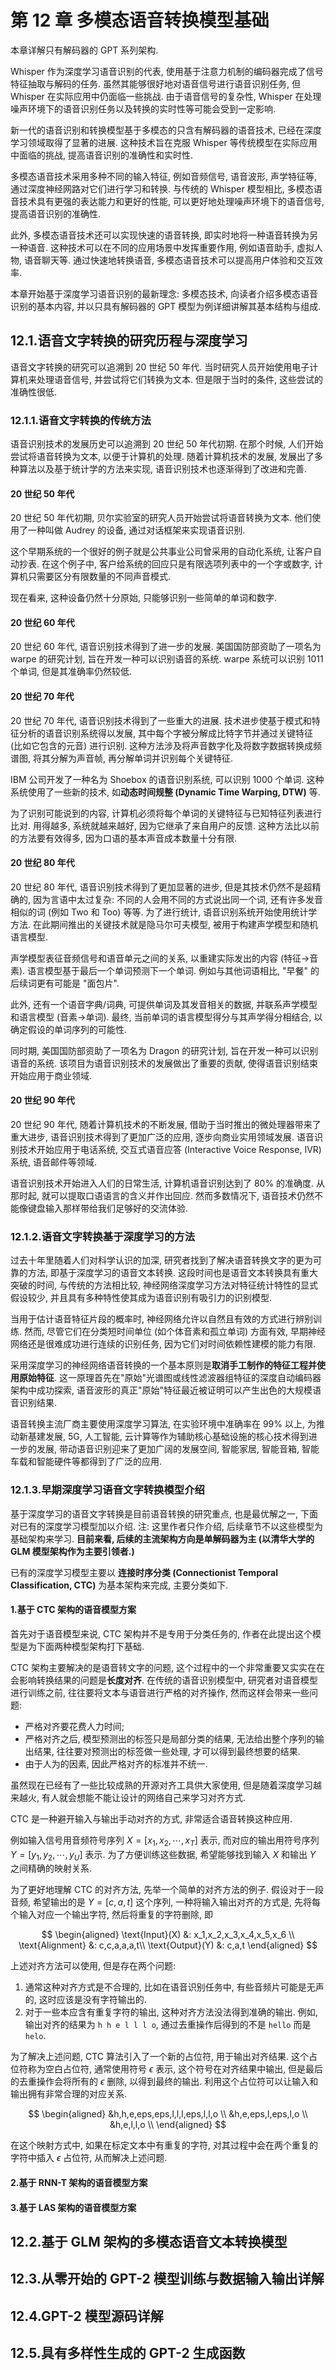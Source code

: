 # 第 12 章 多模态语音转换模型基础

本章详解只有解码器的 GPT 系列架构.

Whisper 作为深度学习语音识别的代表, 使用基于注意力机制的编码器完成了信号特征抽取与解码的任务.
虽然其能够很好地对语音信号进行语音识别任务, 但 Whisper 在实际应用中仍面临一些挑战.
由于语音信号的复杂性, Whisper 在处理噪声环境下的语音识别任务以及转换的实时性等可能会受到一定影响.

新一代的语音识别和转换模型基于多模态的只含有解码器的语音技术, 已经在深度学习领域取得了显著的进展.
这种技术旨在克服 Whisper 等传统模型在实际应用中面临的挑战, 提高语音识别的准确性和实时性.

多模态语音技术采用多种不同的输入特征, 例如音频信号, 语音波形, 声学特征等, 通过深度神经网路对它们进行学习和转换.
与传统的 Whisper 模型相比, 多模态语音技术具有更强的表达能力和更好的性能, 可以更好地处理噪声环境下的语音信号, 提高语音识别的准确性.

此外, 多模态语音技术还可以实现快速的语音转换, 即实时地将一种语音转换为另一种语音.
这种技术可以在不同的应用场景中发挥重要作用, 例如语音助手, 虚拟人物, 语音聊天等.
通过快速地转换语音, 多模态语音技术可以提高用户体验和交互效率.

本章开始基于深度学习语音识别的最新理念: 多模态技术, 向读者介绍多模态语音识别的基本内容, 并以只具有解码器的 GPT 模型为例详细讲解其基本结构与组成.

## 12.1.语音文字转换的研究历程与深度学习

语音文字转换的研究可以追溯到 20 世纪 50 年代.
当时研究人员开始使用电子计算机来处理语音信号, 并尝试将它们转换为文本.
但是限于当时的条件, 这些尝试的准确性很低.

### 12.1.1.语音文字转换的传统方法

语音识别技术的发展历史可以追溯到 20 世纪 50 年代初期.
在那个时候, 人们开始尝试将语音转换为文本, 以便于计算机的处理.
随着计算机技术的发展, 发展出了多种算法以及基于统计学的方法来实现, 语音识别技术也逐渐得到了改进和完善.

#### 20 世纪 50 年代

20 世纪 50 年代初期, 贝尔实验室的研究人员开始尝试将语音转换为文本.
他们使用了一种叫做 Audrey 的设备, 通过对话框架来实现语音识别.

这个早期系统的一个很好的例子就是公共事业公司曾采用的自动化系统, 让客户自动抄表.
在这个例子中, 客户给系统的回应只是有限选项列表中的一个字或数字, 计算机只需要区分有限数量的不同声音模式.

现在看来, 这种设备仍然十分原始, 只能够识别一些简单的单词和数字.

#### 20 世纪 60 年代

20 世纪 60 年代, 语音识别技术得到了进一步的发展.
美国国防部资助了一项名为 warpe 的研究计划, 旨在开发一种可以识别语音的系统.
warpe 系统可以识别 1011 个单词, 但是其准确率仍然较低.

#### 20 世纪 70 年代

20 世纪 70 年代, 语音识别技术得到了一些重大的进展.
技术进步使基于模式和特征分析的语音识别系统得以发展, 其中每个字被分解成比特字节并通过关键特征 (比如它包含的元音) 进行识别.
这种方法涉及将声音数字化及将数字数据转换成频谱图, 将其分解为声音帧, 再分解单词并识别每个关键特征.

IBM 公司开发了一种名为 Shoebox 的语音识别系统, 可以识别 1000 个单词.
这种系统使用了一些新的技术, 如**动态时间规整 (Dynamic Time Warping, DTW)** 等.

为了识别可能说到的内容, 计算机必须将每个单词的关键特征与已知特征列表进行比对.
用得越多, 系统就越来越好, 因为它继承了来自用户的反馈.
这种方法比以前的方法要有效得多, 因为口语的基本声音成本数量十分有限.

#### 20 世纪 80 年代

20 世纪 80 年代, 语音识别技术得到了更加显著的进步, 但是其技术仍然不是超精确的, 因为言语中太过复杂: 不同的人会用不同的方式说出同一个词, 还有许多发音相似的词 (例如 Two 和 Too) 等等.
为了进行统计, 语音识别系统开始使用统计学方法.
在此期间推出的关键技术就是隐马尔可夫模型, 被用于构建声学模型和随机语言模型.

声学模型表征音频信号和语音单元之间的关系, 以重建实际发出的内容 (特征→音素).
语言模型基于最后一个单词预测下一个单词. 例如与其他词语相比, "早餐" 的后续词更有可能是 "面包片".

此外, 还有一个语音字典/词典, 可提供单词及其发音相关的数据, 并联系声学模型和语言模型 (音素→单词).
最终, 当前单词的语言模型得分与其声学得分相结合, 以确定假设的单词序列的可能性.

同时期, 美国国防部资助了一项名为 Dragon 的研究计划, 旨在开发一种可以识别语音的系统. 该项目为语音识别技术的发展做出了重要的贡献, 使得语音识别结束开始应用于商业领域.

#### 20 世纪 90 年代

20 世纪 90 年代, 随着计算机技术的不断发展, 借助于当时推出的微处理器带来了重大进步, 语音识别技术得到了更加广泛的应用, 逐步向商业实用领域发展.
语音识别技术开始应用于电话系统, 交互式语音应答 (Interactive Voice Response, IVR) 系统, 语音邮件等领域.

语音识别技术开始进入人们的日常生活, 计算机语音识别达到了 80% 的准确度.
从那时起, 就可以提取口语语言的含义并作出回应.
然而多数情况下, 语音技术仍然不能像键盘输入那样带给我们足够好的交流体验.

### 12.1.2.语音文字转换基于深度学习的方法

过去十年里随着人们对科学认识的加深, 研究者找到了解决语音转换文字的更为可靠的方法, 即基于深度学习的语音文本转换.
这段时间也是语音文本转换具有重大突破的时间, 与传统的方法相比较, 神经网络深度学习方法对特征统计特性的显式假设较少, 并且具有多种特性使其成为语音识别有吸引力的识别模型.

当用于估计语音特征片段的概率时, 神经网络允许以自然且有效的方式进行辨别训练.
然而, 尽管它们在分类短时间单位 (如个体音素和孤立单词) 方面有效, 早期神经网络还是很难成功进行连续的识别任务, 因为它们对时间依赖性建模的能力有限.

采用深度学习的神经网络语音转换的一个基本原则是**取消手工制作的特征工程并使用原始特征**.
这一原理首先在"原始"光谱图或线性滤波器组特征的深度自动编码器架构中成功探索, 语音波形的真正"原始"特征最近被证明可以产生出色的大规模语音识别结果.

语音转换主流厂商主要使用深度学习算法, 在实验环境中准确率在 99% 以上, 为推动新基建发展, 5G, 人工智能, 云计算等作为辅助核心基础设施的核心技术得到进一步的发展, 带动语音识别迎来了更加广阔的发展空间, 智能家居, 智能音箱, 智能车载和智能硬件等都得到了广泛的应用.

### 12.1.3.早期深度学习语音文字转换模型介绍

基于深度学习的语音文字转换是目前语音转换的研究重点, 也是最优解之一, 下面对已有的深度学习模型加以介绍.
注: 这里作者只作介绍, 后续章节不以这些模型为基础架构来学习. **目前来看, 后续的主流架构方向是单解码器为主 (以清华大学的 GLM 模型架构作为主要引领者.)**

已有的深度学习模型主要以 **连接时序分类 (Connectionist Temporal Classification, CTC)** 为基本架构来完成, 主要分类如下.

#### 1.基于 CTC 架构的语音模型方案

首先对于语音模型来说, CTC 架构并不是专用于分类任务的, 作者在此提出这个模型是为下面两种模型架构打下基础.

CTC 架构主要解决的是语音转文字的问题, 这个过程中的一个非常重要又实实在在会影响转换结果的问题是**长度对齐**.
在传统的语音识别模型中, 研究者对语音模型进行训练之前, 往往要将文本与语音进行严格的对齐操作, 然而这样会带来一些问题:
- 严格对齐要花费人力时间;
- 严格对齐之后, 模型预测出的标签只是局部分类的结果, 无法给出整个序列的输出结果, 往往要对预测出的标签做一些处理, 才可以得到最终想要的结果.
- 由于人为的因素, 因此严格对齐的标准并不统一.

虽然现在已经有了一些比较成熟的开源对齐工具供大家使用, 但是随着深度学习越来越火, 有人就会想能不能让设计的网络自己来学习对齐方式.

CTC 是一种避开输入与输出手动对齐的方式, 非常适合语音转换这种应用.

例如输入信号用音频符号序列 $X=[x_1,x_2,\cdots,x_T]$ 表示, 而对应的输出用符号序列 $Y=[y_1,y_2,\cdots,y_U]$ 表示.
为了方便训练这些数据, 希望能够找到输入 $X$ 和输出 $Y$ 之间精确的映射关系.

为了更好地理解 CTC 的对齐方法, 先举一个简单的对齐方法的例子.
假设对于一段音频, 希望输出的是 $Y=[c,a,t]$ 这个序列, 一种将输入输出对齐的方式是, 先将每个输入对应一个输出字符, 然后将重复的字符删除, 即

$$
\begin{aligned}
    \text{Input}(X) &: x_1,x_2,x_3,x_4,x_5,x_6 \\
    \text{Alignment} &: c,c,a,a,a,t\\
    \text{Output}(Y) &: c,a,t
\end{aligned}
$$

上述对齐方法可以使用, 但是存在两个问题:
1. 通常这种对齐方式是不合理的, 比如在语音识别任务中, 有些音频片可能是无声的, 这时应该是没有字符输出的.
2. 对于一些本应含有重复字符的输出, 这种对齐方法没法得到准确的输出. 例如, 输出对齐的结果为 `h h e l l l o`, 通过去重操作后得到的不是 `hello` 而是 `helo`.

为了解决上述问题, CTC 算法引入了一个新的占位符, 用于输出对齐结果.
这个占位符称为空白占位符, 通常使用符号 $\epsilon$ 表示, 这个符号在对齐结果中输出, 但是最后的去重操作会将所有的 $\epsilon$ 删除, 以得到最终的输出.
利用这个占位符可以让输入和输出拥有非常合理的对应关系.

$$
\begin{aligned}
    &h,h,e,eps,eps,l,l,l,eps,l,l,o \\
    &h,e,eps,l,eps,l,o \\
    &h,e,l,l,o \\
\end{aligned}
$$

在这个映射方式中, 如果在标定文本中有重复的字符, 对其过程中会在两个重复的字符中插入 $\epsilon$ 占位符, 从而解决上述问题.

#### 2.基于 RNN-T 架构的语音模型方案

#### 3.基于 LAS 架构的语音模型方案

## 12.2.基于 GLM 架构的多模态语音文本转换模型

## 12.3.从零开始的 GPT-2 模型训练与数据输入输出详解

## 12.4.GPT-2 模型源码详解

## 12.5.具有多样性生成的 GPT-2 生成函数

